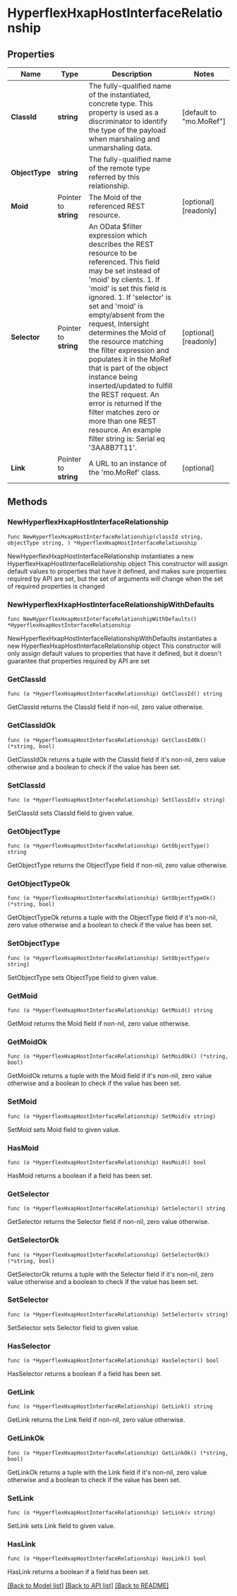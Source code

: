 # HyperflexHxapHostInterfaceRelationship

## Properties

Name | Type | Description | Notes
------------ | ------------- | ------------- | -------------
**ClassId** | **string** | The fully-qualified name of the instantiated, concrete type. This property is used as a discriminator to identify the type of the payload when marshaling and unmarshaling data. | [default to "mo.MoRef"]
**ObjectType** | **string** | The fully-qualified name of the remote type referred by this relationship. | 
**Moid** | Pointer to **string** | The Moid of the referenced REST resource. | [optional] [readonly] 
**Selector** | Pointer to **string** | An OData $filter expression which describes the REST resource to be referenced. This field may be set instead of &#39;moid&#39; by clients. 1. If &#39;moid&#39; is set this field is ignored. 1. If &#39;selector&#39; is set and &#39;moid&#39; is empty/absent from the request, Intersight determines the Moid of the resource matching the filter expression and populates it in the MoRef that is part of the object instance being inserted/updated to fulfill the REST request. An error is returned if the filter matches zero or more than one REST resource. An example filter string is: Serial eq &#39;3AA8B7T11&#39;. | [optional] [readonly] 
**Link** | Pointer to **string** | A URL to an instance of the &#39;mo.MoRef&#39; class. | [optional] 

## Methods

### NewHyperflexHxapHostInterfaceRelationship

`func NewHyperflexHxapHostInterfaceRelationship(classId string, objectType string, ) *HyperflexHxapHostInterfaceRelationship`

NewHyperflexHxapHostInterfaceRelationship instantiates a new HyperflexHxapHostInterfaceRelationship object
This constructor will assign default values to properties that have it defined,
and makes sure properties required by API are set, but the set of arguments
will change when the set of required properties is changed

### NewHyperflexHxapHostInterfaceRelationshipWithDefaults

`func NewHyperflexHxapHostInterfaceRelationshipWithDefaults() *HyperflexHxapHostInterfaceRelationship`

NewHyperflexHxapHostInterfaceRelationshipWithDefaults instantiates a new HyperflexHxapHostInterfaceRelationship object
This constructor will only assign default values to properties that have it defined,
but it doesn't guarantee that properties required by API are set

### GetClassId

`func (o *HyperflexHxapHostInterfaceRelationship) GetClassId() string`

GetClassId returns the ClassId field if non-nil, zero value otherwise.

### GetClassIdOk

`func (o *HyperflexHxapHostInterfaceRelationship) GetClassIdOk() (*string, bool)`

GetClassIdOk returns a tuple with the ClassId field if it's non-nil, zero value otherwise
and a boolean to check if the value has been set.

### SetClassId

`func (o *HyperflexHxapHostInterfaceRelationship) SetClassId(v string)`

SetClassId sets ClassId field to given value.


### GetObjectType

`func (o *HyperflexHxapHostInterfaceRelationship) GetObjectType() string`

GetObjectType returns the ObjectType field if non-nil, zero value otherwise.

### GetObjectTypeOk

`func (o *HyperflexHxapHostInterfaceRelationship) GetObjectTypeOk() (*string, bool)`

GetObjectTypeOk returns a tuple with the ObjectType field if it's non-nil, zero value otherwise
and a boolean to check if the value has been set.

### SetObjectType

`func (o *HyperflexHxapHostInterfaceRelationship) SetObjectType(v string)`

SetObjectType sets ObjectType field to given value.


### GetMoid

`func (o *HyperflexHxapHostInterfaceRelationship) GetMoid() string`

GetMoid returns the Moid field if non-nil, zero value otherwise.

### GetMoidOk

`func (o *HyperflexHxapHostInterfaceRelationship) GetMoidOk() (*string, bool)`

GetMoidOk returns a tuple with the Moid field if it's non-nil, zero value otherwise
and a boolean to check if the value has been set.

### SetMoid

`func (o *HyperflexHxapHostInterfaceRelationship) SetMoid(v string)`

SetMoid sets Moid field to given value.

### HasMoid

`func (o *HyperflexHxapHostInterfaceRelationship) HasMoid() bool`

HasMoid returns a boolean if a field has been set.

### GetSelector

`func (o *HyperflexHxapHostInterfaceRelationship) GetSelector() string`

GetSelector returns the Selector field if non-nil, zero value otherwise.

### GetSelectorOk

`func (o *HyperflexHxapHostInterfaceRelationship) GetSelectorOk() (*string, bool)`

GetSelectorOk returns a tuple with the Selector field if it's non-nil, zero value otherwise
and a boolean to check if the value has been set.

### SetSelector

`func (o *HyperflexHxapHostInterfaceRelationship) SetSelector(v string)`

SetSelector sets Selector field to given value.

### HasSelector

`func (o *HyperflexHxapHostInterfaceRelationship) HasSelector() bool`

HasSelector returns a boolean if a field has been set.

### GetLink

`func (o *HyperflexHxapHostInterfaceRelationship) GetLink() string`

GetLink returns the Link field if non-nil, zero value otherwise.

### GetLinkOk

`func (o *HyperflexHxapHostInterfaceRelationship) GetLinkOk() (*string, bool)`

GetLinkOk returns a tuple with the Link field if it's non-nil, zero value otherwise
and a boolean to check if the value has been set.

### SetLink

`func (o *HyperflexHxapHostInterfaceRelationship) SetLink(v string)`

SetLink sets Link field to given value.

### HasLink

`func (o *HyperflexHxapHostInterfaceRelationship) HasLink() bool`

HasLink returns a boolean if a field has been set.


[[Back to Model list]](../README.md#documentation-for-models) [[Back to API list]](../README.md#documentation-for-api-endpoints) [[Back to README]](../README.md)


